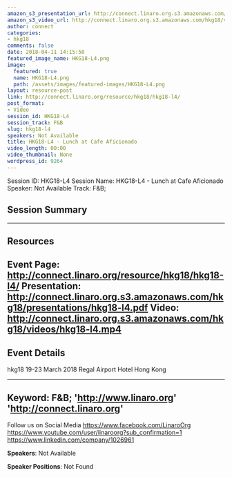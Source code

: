 ```yaml
---
amazon_s3_presentation_url: http://connect.linaro.org.s3.amazonaws.com/hkg18/presentations/hkg18-l4.pdf
amazon_s3_video_url: http://connect.linaro.org.s3.amazonaws.com/hkg18/videos/hkg18-l4.mp4
author: connect
categories:
- hkg18
comments: false
date: 2018-04-11 14:15:50
featured_image_name: HKG18-L4.png
image:
  featured: true
  name: HKG18-L4.png
  path: /assets/images/featured-images/HKG18-L4.png
layout: resource-post
link: http://connect.linaro.org/resource/hkg18/hkg18-l4/
post_format:
- Video
session_id: HKG18-L4
session_track: F&B
slug: hkg18-l4
speakers: Not Available
title: HKG18-L4 - Lunch at Cafe Aficionado
video_length: 00:00
video_thumbnail: None
wordpress_id: 9264
---
```


Session ID: HKG18-L4
Session Name: HKG18-L4 - Lunch at Cafe Aficionado
Speaker: Not Available
Track: F&B;


## Session Summary

---------------------------------------------------
## Resources
Event Page: http://connect.linaro.org/resource/hkg18/hkg18-l4/
Presentation: http://connect.linaro.org.s3.amazonaws.com/hkg18/presentations/hkg18-l4.pdf
Video: http://connect.linaro.org.s3.amazonaws.com/hkg18/videos/hkg18-l4.mp4
 ---------------------------------------------------
## Event Details
hkg18
19-23 March 2018 
Regal Airport Hotel Hong Kong

---------------------------------------------------
Keyword: F&B;
'http://www.linaro.org'
'http://connect.linaro.org'
---------------------------------------------------
Follow us on Social Media
https://www.facebook.com/LinaroOrg
https://www.youtube.com/user/linaroorg?sub_confirmation=1
https://www.linkedin.com/company/1026961

**Speakers**: Not Available

**Speaker Positions**: Not Found